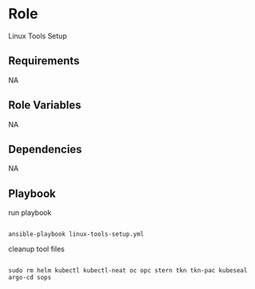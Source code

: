 Role
=========

Linux Tools Setup

Requirements
------------

NA

Role Variables
--------------

NA

Dependencies
------------

NA

Playbook
----------------

run playbook

```
 
ansible-playbook linux-tools-setup.yml

```

cleanup tool files

```

sudo rm helm kubectl kubectl-neat oc opc stern tkn tkn-pac kubeseal argo-cd sops

```
